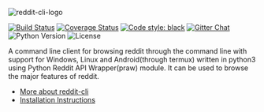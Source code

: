    ![reddit-cli-logo](https://i.imgur.com/j0j2Exy.png)
          
[![Build Status](https://travis-ci.org/AyamDobhal/reddit-cli.svg?branch=master)](https://travis-ci.org/AyamDobhal/reddit-cli)
[![Coverage Status](https://codecov.io/gh/AyamDobhal/reddit-cli/branch/master/graph/badge.svg)](https://codecov.io/gh/AyamDobhal/reddit-cli)
[![Code style: black](https://img.shields.io/badge/code%20style-black-000000.svg)](https://github.com/ambv/black)
[![Gitter Chat](https://badges.gitter.im/AyamDobhal/reddit-cli/Lobby.svg)](https://gitter.im/reddit-cli/Lobby?utm_source=badge&utm_medium=badge&utm_campaign=pr-badge&utm_content=badge)
![Python Version](https://img.shields.io/badge/python-%3E=_3.6-green.svg)
![License](https://img.shields.io/badge/License-MIT-blue.svg)

A command line client for browsing reddit through the command line with support for Windows, Linux and Android(through termux) written in python3 using Python Reddit API Wrapper(praw) module. It can be used to browse the major features of reddit.
* [More about reddit-cli](https://github.com/AyamDobhal/reddit-cli/wiki)
* [Installation Instructions](https://github.com/AyamDobhal/reddit-cli/wiki/Guide-for-setting-things-up)

